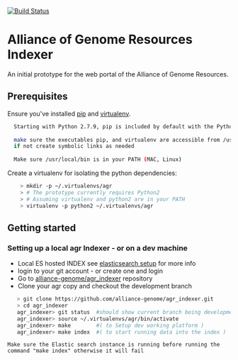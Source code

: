 [![Build Status](https://travis-ci.org/alliance-genome/agr.svg?branch=master)](https://travis-ci.org/alliance-genome/agr)

# Alliance of Genome Resources Indexer
An initial prototype for the web portal of the Alliance of Genome
Resources.

## Prerequisites

Ensure you've installed [pip][1] and [virtualenv][2].

```bash
  Starting with Python 2.7.9, pip is included by default with the Python binary installers. 
  
  make sure the executables pip, and virtualenv are accessible from /usr/local/bin  (MAC, Linux)
  if not create symbolic links as needed
  
  Make sure /usr/local/bin is in your PATH (MAC, Linux)
```
Create a virtualenv for isolating the python dependencies:

```bash
	> mkdir -p ~/.virtualenvs/agr
	> # The prototype currently requires Python2
	> # Assuming virtualenv and python2 are in your PATH
	> virtualenv -p python2 ~/.virtualenvs/agr
```

## Getting started

### Setting up a local agr Indexer - or on a dev machine

* Local ES hosted INDEX see [elasticsearch setup][4] for more info
* login to your git account - or create one and login
* Go to [alliance-genome/agr_indexer][3] repository
* Clone your agr copy and checkout the development branch

```bash
   > git clone https://github.com/alliance-genome/agr_indexer.git
   > cd agr_indexer
   agr_indexer> git status  #should show current branch being development if not git checkout development
   agr_indexer> source ~/.virtualenvs/agr/bin/activate
   agr_indexer> make        #( to Setup dev working platform )
   agr_indexer> make index  #( to start running data into the index )
```
```
Make sure the Elastic search instance is running before running the command "make index" otherwise it will fail

```

[1]: https://pip.pypa.io/en/stable/installing/
[2]: https://virtualenv.pypa.io/en/stable/installation/
[3]: https://github.com/alliance-genome/agr_indexer
[4]: https://github.com/alliance-genome/agr_api/ES_SETUP.md
